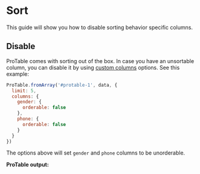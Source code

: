 # Sort

This guide will show you how to disable sorting behavior specific columns.

## Disable

ProTable comes with sorting out of the box. In case you have an unsortable column, you can disable it by using [custom columns](/guide/custom-content.html#custom-column) options. See this example:

```js
ProTable.fromArray('#protable-1', data, {
  limit: 5,
  columns: {
    gender: {
      orderable: false
    },
    phone: {
      orderable: false
    }
  }
})
```

The options above will set `gender` and `phone` columns to be unorderable.

**ProTable output:**

<div id="protable-1"></div>

<script>
import { fromArray } from 'pro-table'

export default {
  mounted () {
    this.createProTable()  
  },
  methods: {
    async createProTable () {
      const response = await fetch('/data/employee-dummy.json')
      const employees = await response.json()

      fromArray('#protable-1', {
        columns: ['no', 'name', 'gender', 'email', 'phone'],
        rows: employees
      }, {
        limit: 5,
        pagination: {
          type: 'simple',
        },
        columns: {
          gender: {
            orderable: false
          },
          phone: {
            orderable: false
          }
        },
        contents: {
          no: row => ++row
        }
      })
    }
  }
}
</script>